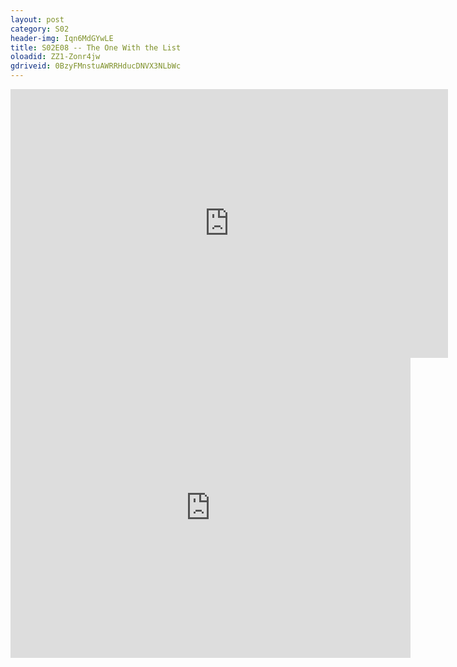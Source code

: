 ```yaml
---
layout: post 
category: S02 
header-img: Iqn6MdGYwLE 
title: S02E08 -- The One With the List 
oloadid: ZZ1-Zonr4jw 
gdriveid: 0BzyFMnstuAWRRHducDNVX3NLbWc 
--- 
```

<!--more--> 
<iframe src='https://openload.co/embed/ZZ1-Zonr4jw/' width='700' height='430' frameborder='0' scrolling='no' allowfullscreen='allowfullscreen'></iframe> 
<iframe src='https://drive.google.com/file/d/0BzyFMnstuAWRRHducDNVX3NLbWc/preview' width='640' height='480' frameborder='0' scrolling='no' allowfullscreen='allowfullscreen'></iframe> 